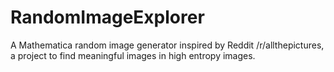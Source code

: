 # RandomImageExplorer
A Mathematica random image generator inspired by Reddit /r/allthepictures, a project to find meaningful images in high entropy images.
